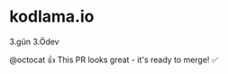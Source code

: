 # kodlama.io
3.gün 3.Ödev

@octocat :+1: This PR looks great - it's ready to merge! :white_check_mark:
